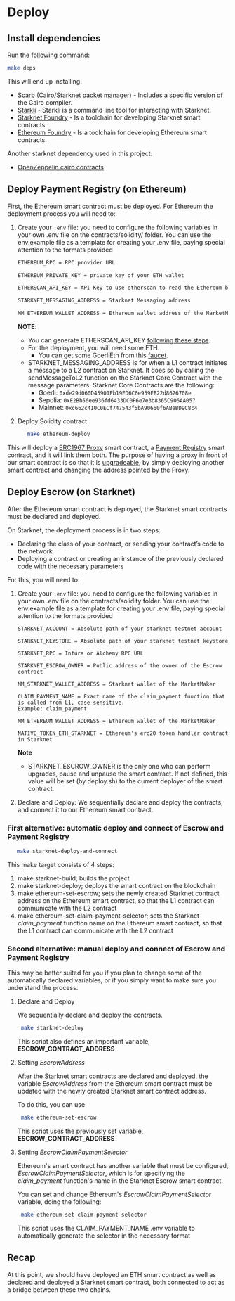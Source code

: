 # Deploy

## Install dependencies

Run the following command:

```bash
make deps
```

This will end up installing:

- [Scarb](https://docs.swmansion.com/scarb) (Cairo/Starknet packet manager) -
  Includes a specific version of the Cairo compiler.
- [Starkli](https://github.com/xJonathanLEI/starkli) - Starkli is a command line tool for interacting with Starknet.
- [Starknet Foundry](https://foundry-rs.github.io/starknet-foundry/) - Is a toolchain for developing Starknet smart contracts.
- [Ethereum Foundry](https://book.getfoundry.sh/) - Is a toolchain for developing Ethereum smart contracts.

Another starknet dependency used in this project:

- [OpenZeppelin cairo contracts](https://github.com/OpenZeppelin/cairo-contracts/)

## Deploy Payment Registry (on Ethereum)

First, the Ethereum smart contract must be deployed. For Ethereum the deployment process 
you will need to:

1. Create your `.env` file: you need to configure the following variables in your own 
.env file on the contracts/solidity/ folder. You can use the env.example file as a 
template for creating your .env file, paying special attention to the formats provided

   ```bash
   ETHEREUM_RPC = RPC provider URL

   ETHEREUM_PRIVATE_KEY = private key of your ETH wallet

   ETHERSCAN_API_KEY = API Key to use etherscan to read the Ethereum blockchain

   STARKNET_MESSAGING_ADDRESS = Starknet Messaging address
   
   MM_ETHEREUM_WALLET_ADDRESS = Ethereum wallet address of the MarketMaker
   ```

   **NOTE**:

   - You can generate ETHERSCAN_API_KEY [following these steps](https://docs.etherscan.io/getting-started/creating-an-account).
   - For the deployment, you will need some ETH.
     - You can get some GoerliEth from this [faucet](https://goerlifaucet.com/).
   - STARKNET_MESSAGING_ADDRESS is for when a L1 contract initiates a message to a L2 contract 
   on Starknet. It does so by calling the sendMessageToL2 function on the Starknet Core 
   Contract with the message parameters. Starknet Core Contracts are the following:
      - Goerli: `0xde29d060D45901Fb19ED6C6e959EB22d8626708e`
      - Sepolia: `0xE2Bb56ee936fd6433DC0F6e7e3b8365C906AA057`
      - Mainnet: `0xc662c410C0ECf747543f5bA90660f6ABeBD9C8c4`

2. Deploy Solidity contract

   ```bash
      make ethereum-deploy
   ```

This will deploy a [ERC1967 Proxy](https://docs.openzeppelin.com/contracts/4.x/api/proxy#ERC1967Proxy) smart contract, a [Payment Registry](../../contracts/solidity/src/PaymentRegistry.sol) smart 
contract, and it will link them both. The purpose of having a proxy in front of our 
smart contract is so that it is [upgradeable](https://docs.openzeppelin.com/contracts/4.x/api/proxy#UUPSUpgradeable), by simply deploying another smart 
contract and changing the address pointed by the Proxy.

## Deploy Escrow (on Starknet)

After the Ethereum smart contract is deployed, the Starknet smart contracts must be 
declared and deployed.

On Starknet, the deployment process is in two steps:

- Declaring the class of your contract, or sending your contract’s code to the
  network
- Deploying a contract or creating an instance of the previously declared code
  with the necessary parameters

For this, you will need to:

1. Create your `.env` file: you need to configure the following variables in your own 
.env file on the contracts/solidity folder. You can use the env.example file as a 
template for creating your .env file, paying special attention to the formats provided

   ```env
   STARKNET_ACCOUNT = Absolute path of your starknet testnet account

   STARKNET_KEYSTORE = Absolute path of your starknet testnet keystore

   STARKNET_RPC = Infura or Alchemy RPC URL

   STARKNET_ESCROW_OWNER = Public address of the owner of the Escrow contract

   MM_STARKNET_WALLET_ADDRESS = Starknet wallet of the MarketMaker

   CLAIM_PAYMENT_NAME = Exact name of the claim_payment function that is called from L1, case sensitive. 
   Example: claim_payment

   MM_ETHEREUM_WALLET_ADDRESS = Ethereum wallet of the MarketMaker

   NATIVE_TOKEN_ETH_STARKNET = Ethereum's erc20 token handler contract in Starknet
   ```

   **Note**
   - STARKNET_ESCROW_OWNER is the only one who can perform upgrades, pause and unpause the 
   smart contract. If not defined, this value will be set (by deploy.sh) to the current 
   deployer of the smart contract.

2. Declare and Deploy: We sequentially declare and deploy the contracts, and connect it 
to our Ethereum smart contract.

### First alternative: automatic deploy and connect of Escrow and Payment Registry

   ```bash
      make starknet-deploy-and-connect
   ```

   This make target consists of 4 steps:

   1. make starknet-build; builds the project
   2. make starknet-deploy; deploys the smart contract on the blockchain
   3. make ethereum-set-escrow; sets the newly created Starknet contract address on the 
Ethereum smart contract, so that the L1 contract can communicate with the L2 contract
   4. make ethereum-set-claim-payment-selector; sets the Starknet _claim_payment_ function name on 
the Ethereum smart contract, so that the L1 contract can communicate with the L2 contract

### Second alternative: manual deploy and connect of Escrow and Payment Registry

This may be better suited for you if you plan to change some of the automatically 
declared variables, or if you simply want to make sure you understand the process.

1. Declare and Deploy
    
    We sequentially declare and deploy the contracts.

   ```bash
    make starknet-deploy
   ```

   This script also defines an important variable, **ESCROW_CONTRACT_ADDRESS**

2. Setting _EscrowAddress_

   After the Starknet smart contracts are declared and deployed, the variable 
_EscrowAddress_ from the Ethereum smart contract must be updated with the newly created 
Starknet smart contract address.

   To do this, you can use

   ```bash
    make ethereum-set-escrow
   ```

   This script uses the previously set variable, **ESCROW_CONTRACT_ADDRESS**

3. Setting _EscrowClaimPaymentSelector_

   Ethereum's smart contract has another variable that must be configured, 
_EscrowClaimPaymentSelector_, which is for specifying the _claim_payment_ function's name in the 
Starknet Escrow smart contract.

   You can set and change Ethereum's _EscrowClaimPaymentSelector_ variable, doing the following:

   ```bash
    make ethereum-set-claim-payment-selector
   ```

   This script uses the CLAIM_PAYMENT_NAME .env variable to automatically generate the 
selector in the necessary format

## Recap

At this point, we should have deployed an ETH smart contract as well as declared and 
deployed a Starknet smart contract, both connected to act as a bridge between these 
two chains.
